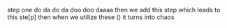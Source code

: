 step one
do da do da doo doo daaaa
then we add this step
which leads to this ste[p]
then when we utilize these () it turns into chaos
